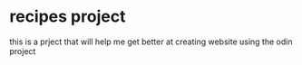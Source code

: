 # recipes project

this is a prject that will help me get better at creating website using the odin project


